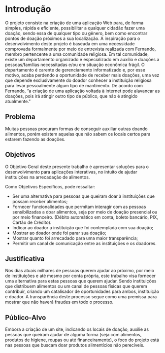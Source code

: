 # Introdução

O projeto consiste na criação de uma aplicação Web para, de forma simples, rápida e eficiente, possibilitar a qualquer cidadão fazer uma doação, sendo essa de qualquer tipo ou gênero, bem como encontrar pontos de doação próximos a sua localização. A inspiração para o desenvolvimento deste projeto é baseada em uma necessidade  comprovada  formalmente  por  meio  de  entrevista  realizada  com  Fernando, membro pertencente a uma comunidade religiosa. Em tal comunidade, existe um departamento organizado e especializado em auxílio e doações a pessoas/famílias necessitadas e/ou em situação econômica frágil. O departamento é carente de gerenciamento informatizado e, por esse motivo, acaba perdendo a oportunidade de receber mais doações, uma vez que depende exclusivamente do doador conhecer a instituição religiosa para levar pessoalmente algum tipo de mantimento. De acordo com Fernando, “a criação de uma aplicação  voltada  à  internet  pode  alavancar  as  doações,  pois  irá  atingir outro tipo de público, que não é atingido atualmente."
## Problema
Muitas pessoas procuram formas de conseguir auxiliar outras doando alimentos, porém existem aquelas que não sabem os locais certos para estarem fazendo as doações. 

## Objetivos

O Objetivo Geral deste presente trabalho é apresentar soluções para o desenvolvimento para aplicações interativas, no intuito de ajudar instituições na arrecadação de alimentos.

Como Objetivos Específicos, pode ressaltar:

- Ser uma alternativa para pessoas que queiram doar à instituições que possam receber alimentos;
- Fornecer funcionalidades que permitam interagir com as pessoas sensibilizadas a doar alimentos, seja por meio de doação presencial ou por meio financeiro. (Débito automático em conta, boleto bancário, PIX, Cartão de Crédito).
- Indicar ao doador a instituição que foi contemplada com sua doação;
-  Mostrar ao doador onde foi parar sua doação;
- Mostrar quanto foi arrecadado para uma maior transparência;
- Permitir um canal de comunicação entre as instituições e os doadores.

## Justificativa

Nos dias atuais milhares de pessoas querem ajudar ao próximo, por meio de instituições e até mesmo por conta própria, este trabalho visa fornecer uma alternativa para estas pessoas que querem ajudar. Sendo instituições que distribuem alimentos ou um canal de pessoas físicas  que querem contribuir, criando um catalisador de oportunidades para ambos, instituição e doador.
A transparência deste processo segue como uma premissa para mostrar que não haverá fraudes em todo o processo.

## Público-Alvo

Embora a criação de um site, indicando os locais de doação, auxilie as pessoas que queiram  ajudar de alguma forma (seja com alimentos, produtos de higiene, roupas ou até financeiramente), o foco do projeto está nas pessoas que buscam doar produtos alimentícios não perecíveis. 
